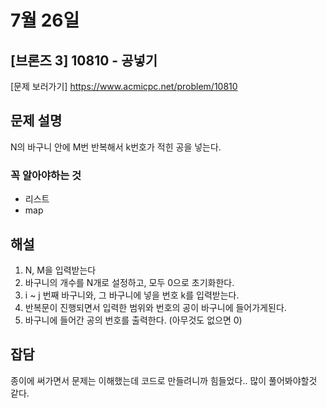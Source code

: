 # 7월 26일

## [브론즈 3] 10810 - 공넣기

[문제 보러가기]
https://www.acmicpc.net/problem/10810

## 문제 설명

N의 바구니 안에 M번 반복해서 k번호가 적힌 공을 넣는다.

### 꼭 알아야하는 것

-   리스트
-   map

## 해설

1. N, M을 입력받는다
2. 바구니의 개수를 N개로 설정하고, 모두 0으로 초기화한다.
3. i ~ j 번째 바구니와, 그 바구니에 넣을 번호 k를 입력받는다.
4. 반복문이 진행되면서 입력한 범위와 번호의 공이 바구니에 들어가게된다.
5. 바구니에 들어간 공의 번호를 출력한다. (아무것도 없으면 0)

## 잡담

종이에 써가면서 문제는 이해했는데 코드로 만들려니까 힘들었다.. 많이 풀어봐야할것 같다.
